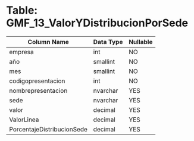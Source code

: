 # Table: GMF_13_ValorYDistribucionPorSede

| Column Name | Data Type | Nullable |
|-------------|-----------|----------|
| empresa | int | NO |
| año | smallint | NO |
| mes | smallint | NO |
| codigopresentacion | int | NO |
| nombrepresentacion | nvarchar | YES |
| sede | nvarchar | YES |
| valor | decimal | YES |
| ValorLinea | decimal | YES |
| PorcentajeDistribucionSede | decimal | YES |
